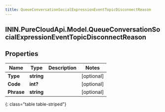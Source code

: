 ```yaml
---
title: QueueConversationSocialExpressionEventTopicDisconnectReason
---
```

## ININ.PureCloudApi.Model.QueueConversationSocialExpressionEventTopicDisconnectReason

## Properties

|Name | Type | Description | Notes|
|------------ | ------------- | ------------- | -------------|
| **Type** | **string** |  | [optional] |
| **Code** | **int?** |  | [optional] |
| **Phrase** | **string** |  | [optional] |
{: class="table table-striped"}


